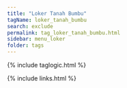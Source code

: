 ```yaml
---
title: "Loker Tanah Bumbu"
tagName: loker_tanah_bumbu
search: exclude
permalink: tag_loker_tanah_bumbu.html
sidebar: menu_loker
folder: tags
---
```

{% include taglogic.html %}

{% include links.html %}